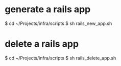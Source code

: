 # generate a rails app
$ cd ~/Projects/infra/scripts
$ sh rails_new_app.sh

# delete a rails app
$ cd ~/Projects/infra/scripts
$ sh rails_delete_app.sh
